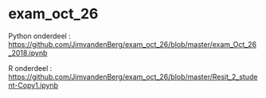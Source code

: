 # exam_oct_26

Python onderdeel : https://github.com/JimvandenBerg/exam_oct_26/blob/master/exam_Oct_26_2018.ipynb

R onderdeel : https://github.com/JimvandenBerg/exam_oct_26/blob/master/Resit_2_student-Copy1.ipynb

